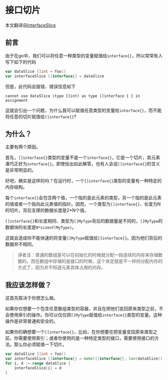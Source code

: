 # 接口切片

本文翻译自[InterfaceSlice](https://github.com/golang/go/wiki/InterfaceSlice)

## 前言

由于在go中，我们可以将任意一种类型的变量赋值给`interface{}`，所以常常有人写下如下的代码

```go
var dataSlice []int = foo()
var interfaceSlice []interface{} = dataSlice
```

但是，此代码会报错，错误信息如下

```
cannot use dataSlice (type []int) as type []interface { } in assignment
```

这就会引出一个问题，为什么我可以赋值任意类型的变量给`interface{}`，而不能将任意的切片赋值给`[]interface{}`?

## 为什么？

主要有两个原因。

首先，`[]interface{}`类型的变量不是一个`interface{}`，它是一个切片，其元素凑巧正好为`interface{}`。即使给出如此解答，也有人会说`[]interface{}`的含义是非常明显的。

好吧，确实是这样的吗？在运行时，一个`[]interface{}`类型的变量有一种特定的内存结构。

每个`interface{}`会包含两个值，一个指的是此元素的类型，另一个指的是此元素的值或者一个指向此元素值的指针。因而，一个类型为`[]interface{}`、长度为N的切片，背后支撑的数据长度是2*N个值。

`[]interface{}`和长度相同、类型为`[]MyType`背后的数据量是不同的，`[]MyType`的数据块的长度是`N*sizeof(MyType)`。

这就会造成你不能快速的将变量`[]MyType`赋值给`[]interface{}`。因为他们背后的数据并不相同。

>译者注：普通的数组是可以在初始化的时候就分配一段连续的内存来存储数据的，而在数组中存储的是接口的时候，这个肯定就是不一样的分配内存的方式了，因为并不知道元素具体占用的内存。

## 我应该怎样做？

这首先取决于你想怎么做。

如果你仅想要一个包含任意数组类型的容器，并且在把他们变回原来类型之前，不会使用索引的操作。你可以仅仅把`[]MyType`赋值给`interface{}`类型的变量。这种操作是非常普通和安全的。

如果你的确想要一个`[]interface{}`，比如，在你想要在把变量变回原来类型之前，你需要使用索引；或者你使用的是一种特定类型的接口，需要使用接口的方法。那么你必须赋值一下切片。

```go
var dataSlice []int = foo()
var interfaceSlice []interface{} = make([]interface{}, len(dataSlice))
for i, d := range dataSlice {
	interfaceSlice[i] = d
}
```



